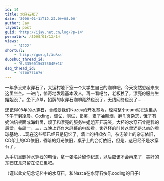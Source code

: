 ```yaml
---
id: 14
title: 水穿石死了
date: '2008-01-13T15:25:00+08:00'
author: Jay
layout: post
guid: 'http://ijay.net.cn/log/?p=14'
permalink: /2008/01/13/14
views:
    - '4222'
shorturl:
    - 'http://goo.gl/3uRs4'
duoshuo_thread_id:
    - '6.3356015637504E+18'
dsq_thread_id:
    - '4760771876'
---
```


一年多没来水穿石了，大运村地下室一个大学生自己的咖啡吧。今天突然想起来来这里坐坐。一进门，惊奇地发现基本没人，再一看吧台，老板换了，漂亮的服务生姐姐没了。坐下点单，招牌的水穿石咖啡竟然也没了，无线网络也没了……

还记得06年的水穿石，曾经是我们Nazca的开发基地，经常整个team就在这里从下午干到凌晨。Coding，调试，测试，部署，累了抽颗烟，翻几页杂志，饿了有奶油培根面或海鲜面，烦了和漂亮的服务生姐姐开开玩笑，大杯的水穿石曾是我的最爱，每周一，三，五晚上还有大屏幕的电影看，世界杯的时候这里还是北航的看球基地……现在这些都已经只是记忆了，墙上的相框依旧，杂志架上的杂志依旧，CD架上的CD依旧，昏暗的灯光依旧，桌子上的台灯依旧，但是，这已经不是水穿石了。

从手机里删掉水穿石的电话，拿一张名片留作纪念，以后应该不会再来了，美好的东西还是只留在记忆里吧。

（谨以此文纪念记忆中的水穿石，和Nazca在水穿石快乐coding的日子）